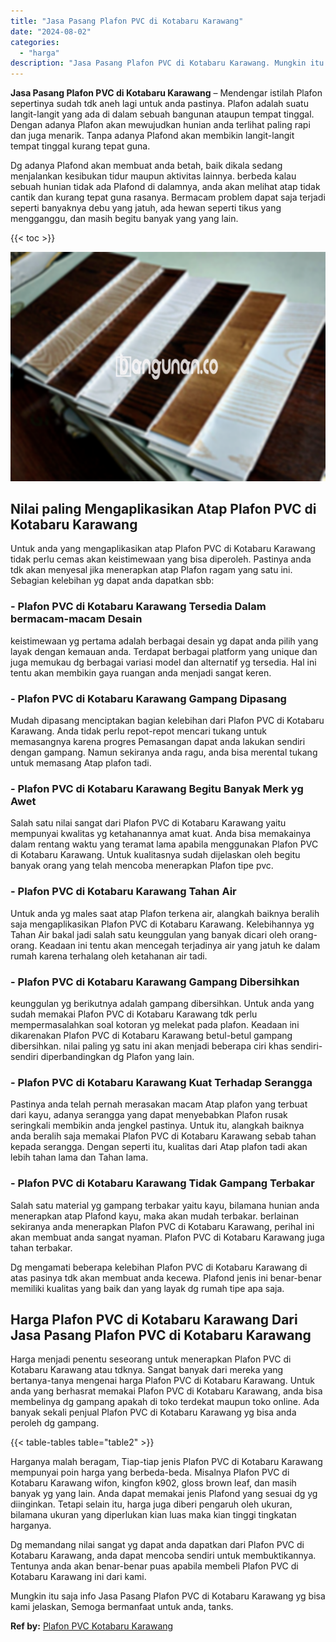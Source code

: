 ```yaml
---
title: "Jasa Pasang Plafon PVC di Kotabaru Karawang"
date: "2024-08-02"
categories: 
  - "harga"
description: "Jasa Pasang Plafon PVC di Kotabaru Karawang. Mungkin itu saja info Jasa Pasang Plafon PVC di Kotabaru Karawang yg bisa kami jelaskan, Semoga bermanfaat untuk..."
---
```


**Jasa Pasang Plafon PVC di Kotabaru Karawang** – Mendengar istilah Plafon sepertinya sudah tdk aneh lagi untuk anda pastinya. Plafon adalah suatu langit-langit yang ada di dalam sebuah bangunan ataupun tempat tinggal. Dengan adanya Plafon akan mewujudkan hunian anda terlihat paling rapi dan juga menarik. Tanpa adanya Plafond akan membikin langit-langit tempat tinggal kurang tepat guna.

Dg adanya Plafond akan membuat anda betah, baik dikala sedang menjalankan kesibukan tidur maupun aktivitas lainnya. berbeda kalau sebuah hunian tidak ada Plafond di dalamnya, anda akan melihat atap tidak cantik dan kurang tepat guna rasanya. Bermacam problem dapat saja terjadi seperti banyaknya debu yang jatuh, ada hewan seperti tikus yang mengganggu, dan masih begitu banyak yang yang lain.

{{< toc >}}

![Jasa Pasang Plafon PVC di Kotabaru Karawang](/images/flafond-pvc-murah17.png)

## Nilai paling Mengaplikasikan Atap Plafon PVC di Kotabaru Karawang

Untuk anda yang mengaplikasikan atap Plafon PVC di Kotabaru Karawang tidak perlu cemas akan keistimewaan yang bisa diperoleh. Pastinya anda tdk akan menyesal jika menerapkan atap Plafon ragam yang satu ini. Sebagian kelebihan yg dapat anda dapatkan sbb:

### \- Plafon PVC di Kotabaru Karawang Tersedia Dalam bermacam-macam Desain

keistimewaan yg pertama adalah berbagai desain yg dapat anda pilih yang layak dengan kemauan anda. Terdapat berbagai platform yang unique dan juga memukau dg berbagai variasi model dan alternatif yg tersedia. Hal ini tentu akan membikin gaya ruangan anda menjadi sangat keren.

### \- Plafon PVC di Kotabaru Karawang Gampang Dipasang

Mudah dipasang menciptakan bagian kelebihan dari Plafon PVC di Kotabaru Karawang. Anda tidak perlu repot-repot mencari tukang untuk memasangnya karena progres Pemasangan dapat anda lakukan sendiri dengan gampang. Namun sekiranya anda ragu, anda bisa merental tukang untuk memasang Atap plafon tadi.

### \- Plafon PVC di Kotabaru Karawang Begitu Banyak Merk yg Awet

Salah satu nilai sangat dari Plafon PVC di Kotabaru Karawang yaitu mempunyai kwalitas yg ketahanannya amat kuat. Anda bisa memakainya dalam rentang waktu yang teramat lama apabila menggunakan Plafon PVC di Kotabaru Karawang. Untuk kualitasnya sudah dijelaskan oleh begitu banyak orang yang telah mencoba menerapkan Plafon tipe pvc.

### \- Plafon PVC di Kotabaru Karawang Tahan Air

Untuk anda yg males saat atap Plafon terkena air, alangkah baiknya beralih saja mengaplikasikan Plafon PVC di Kotabaru Karawang. Kelebihannya yg Tahan Air bakal jadi salah satu keunggulan yang banyak dicari oleh orang-orang. Keadaan ini tentu akan mencegah terjadinya air yang jatuh ke dalam rumah karena terhalang oleh ketahanan air tadi.

### \- Plafon PVC di Kotabaru Karawang Gampang Dibersihkan

keunggulan yg berikutnya adalah gampang dibersihkan. Untuk anda yang sudah memakai Plafon PVC di Kotabaru Karawang tdk perlu mempermasalahkan soal kotoran yg melekat pada plafon. Keadaan ini dikarenakan Plafon PVC di Kotabaru Karawang betul-betul gampang dibersihkan. nilai paling yg satu ini akan menjadi beberapa ciri khas sendiri-sendiri diperbandingkan dg Plafon yang lain.

### \- Plafon PVC di Kotabaru Karawang Kuat Terhadap Serangga

Pastinya anda telah pernah merasakan macam Atap plafon yang terbuat dari kayu, adanya serangga yang dapat menyebabkan Plafon rusak seringkali membikin anda jengkel pastinya. Untuk itu, alangkah baiknya anda beralih saja memakai Plafon PVC di Kotabaru Karawang sebab tahan kepada serangga. Dengan seperti itu, kualitas dari Atap plafon tadi akan lebih tahan lama dan Tahan lama.

### \- Plafon PVC di Kotabaru Karawang Tidak Gampang Terbakar

Salah satu material yg gampang terbakar yaitu kayu, bilamana hunian anda menerapkan atap Plafond kayu, maka akan mudah terbakar. berlainan sekiranya anda menerapkan Plafon PVC di Kotabaru Karawang, perihal ini akan membuat anda sangat nyaman. Plafon PVC di Kotabaru Karawang juga tahan terbakar.

Dg mengamati beberapa kelebihan Plafon PVC di Kotabaru Karawang di atas pasinya tdk akan membuat anda kecewa. Plafond jenis ini benar-benar memiliki kualitas yang baik dan yang layak dg rumah tipe apa saja.

## Harga Plafon PVC di Kotabaru Karawang Dari Jasa Pasang Plafon PVC di Kotabaru Karawang

Harga menjadi penentu seseorang untuk menerapkan Plafon PVC di Kotabaru Karawang atau tdknya. Sangat banyak dari mereka yang bertanya-tanya mengenai harga Plafon PVC di Kotabaru Karawang. Untuk anda yang berhasrat memakai Plafon PVC di Kotabaru Karawang, anda bisa membelinya dg gampang apakah di toko terdekat maupun toko online. Ada banyak sekali penjual Plafon PVC di Kotabaru Karawang yg bisa anda peroleh dg gampang.

{{< table-tables table="table2" >}}

Harganya malah beragam, Tiap-tiap jenis Plafon PVC di Kotabaru Karawang mempunyai poin harga yang berbeda-beda. Misalnya Plafon PVC di Kotabaru Karawang wifon, kingfon k902, gloss brown leaf, dan masih banyak yg yang lain. Anda dapat memakai jenis Plafond yang sesuai dg yg diinginkan. Tetapi selain itu, harga juga diberi pengaruh oleh ukuran, bilamana ukuran yang diperlukan kian luas maka kian tinggi tingkatan harganya.

Dg memandang nilai sangat yg dapat anda dapatkan dari Plafon PVC di Kotabaru Karawang, anda dapat mencoba sendiri untuk membuktikannya. Tentunya anda akan benar-benar puas apabila membeli Plafon PVC di Kotabaru Karawang ini dari kami.

Mungkin itu saja info Jasa Pasang Plafon PVC di Kotabaru Karawang yg bisa kami jelaskan, Semoga bermanfaat untuk anda, tanks.

**Ref by:** [Plafon PVC Kotabaru Karawang](https://id.wikipedia.org/wiki/Plafon)
